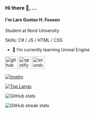 ### Hi there 👋, ...
#### I'm Lars Gustav H. Fossen
Student at Nord University

Skills: C# / JS / HTML / CSS

- 🌱 I’m currently learning Unreal Engine 


[<img src='https://cdn.jsdelivr.net/npm/simple-icons@3.0.1/icons/github.svg' alt='github' height='40'>](https://github.com/marzlars)  [<img src='https://cdn.jsdelivr.net/npm/simple-icons@3.0.1/icons/spotify.svg' alt='spotify' height='40'>](https://open.spotify.com/artist/5ZdkHKKaM8ZsscCAtTpQ3M?si=8-FgZ6LVRIKg-_hI-mAPvQ)  [<img src='https://cdn.jsdelivr.net/npm/simple-icons@3.0.1/icons/soundcloud.svg' alt='soundcloud' height='40'>](https://soundcloud.com/lars-gustav-fossen)  

[![trophy](https://github-profile-trophy.vercel.app/?username=marzlars)](https://github.com/ryo-ma/github-profile-trophy)

[![Top Langs](https://github-readme-stats.vercel.app/api/top-langs/?username=marzlars)](https://github.com/anuraghazra/github-readme-stats)

![GitHub stats](https://github-readme-stats.vercel.app/api?username=marzlars&show_icons=true&count_private=true)  

![GitHub streak stats](https://streak-stats.demolab.com/?user=marzlars)  

